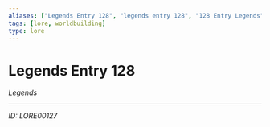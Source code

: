```yaml
---
aliases: ["Legends Entry 128", "legends entry 128", "128 Entry Legends"]
tags: [lore, worldbuilding]
type: lore
---
```


# Legends Entry 128

*Legends*

---
*ID: LORE00127*
